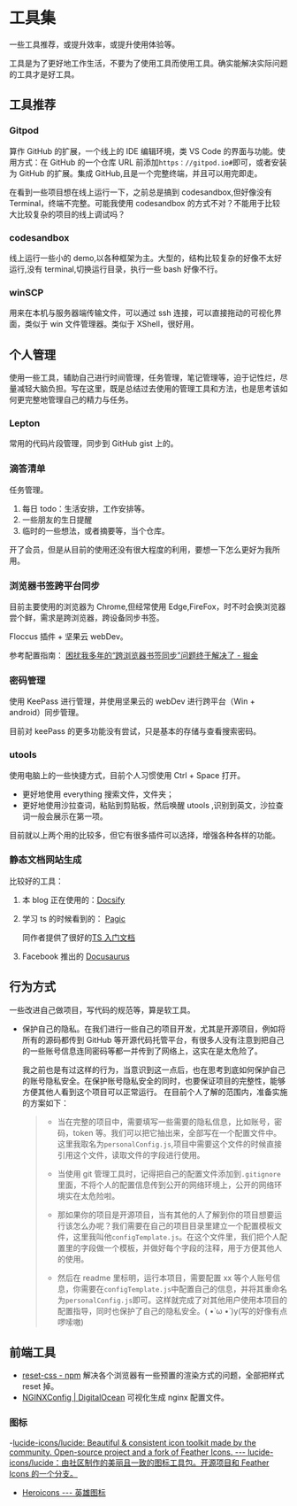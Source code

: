# 工具集

一些工具推荐，或提升效率，或提升使用体验等。

工具是为了更好地工作生活，不要为了使用工具而使用工具。确实能解决实际问题的工具才是好工具。

## 工具推荐

### Gitpod

算作 GitHub 的扩展，一个线上的 IDE 编辑环境，类 VS Code 的界面与功能。使用方式：在 GitHub 的一个仓库 URL 前添加`https：//gitpod.io#`即可，或者安装为 GitHub 的扩展。集成 GitHub,且是一个完整终端，并且可以用完即走。

在看到一些项目想在线上运行一下，之前总是搞到 codesandbox,但好像没有 Terminal，终端不完整。可能我使用 codesandbox 的方式不对？不能用于比较大比较复杂的项目的线上调试吗？

### codesandbox

线上运行一些小的 demo,以各种框架为主。大型的，结构比较复杂的好像不太好运行,没有 terminal,切换运行目录，执行一些 bash 好像不行。

### winSCP

用来在本机与服务器端传输文件，可以通过 ssh 连接，可以直接拖动的可视化界面，类似于 win 文件管理器。类似于 XShell，很好用。

## 个人管理

使用一些工具，辅助自己进行时间管理，任务管理，笔记管理等，迫于记性烂，尽量减轻大脑负担。写在这里，既是总结过去使用的管理工具和方法，也是思考该如何更完整地管理自己的精力与任务。

### Lepton

常用的代码片段管理，同步到 GitHub gist 上的。

### 滴答清单

任务管理。

1. 每日 todo：生活安排，工作安排等。
2. 一些朋友的生日提醒
3. 临时的一些想法，或者摘要等，当个仓库。

开了会员，但是从目前的使用还没有很大程度的利用，要想一下怎么更好为我所用。

### 浏览器书签跨平台同步

目前主要使用的浏览器为 Chrome,但经常使用 Edge,FireFox，时不时会换浏览器尝个鲜，需求是跨浏览器，跨设备同步书签。

Floccus 插件 + 坚果云 webDev。

参考配置指南： [困扰我多年的“跨浏览器书签同步”问题终于解决了 - 掘金](https://juejin.cn/post/6909814992120315911#heading-4)

### 密码管理

使用 KeePass 进行管理，并使用坚果云的 webDev 进行跨平台（Win + android）同步管理。

目前对 keePass 的更多功能没有尝试，只是基本的存储与查看搜索密码。

### utools

使用电脑上的一些快捷方式，目前个人习惯使用 Ctrl + Space 打开。

- 更好地使用 everything 搜索文件，文件夹；
- 更好地使用沙拉查词，粘贴到剪贴板，然后唤醒 utools ,识别到英文，沙拉查词一般会展示在第一项。

目前就以上两个用的比较多，但它有很多插件可以选择，增强各种各样的功能。

### 静态文档网站生成

比较好的工具：

1. 本 blog 正在使用的：[Docsify](https://github.com/docsifyjs/docsify/)
2. 学习 ts 的时候看到的： [Pagic](https://github.com/xcatliu/pagic)

   同作者提供了很好的[TS 入门文档](https://ts.xcatliu.com/)

3. Facebook 推出的 [Docusaurus](https://docusaurus.io/)

## 行为方式

一些改进自己做项目，写代码的规范等，算是软工具。

- 保护自己的隐私。在我们进行一些自己的项目开发，尤其是开源项目，例如将所有的源码都传到 GitHub 等开源代码托管平台，有很多人没有注意到把自己的一些账号信息连同密码等都一并传到了网络上，这实在是太危险了。

  我之前也是有过这样的行为，当意识到这一点后，也在思考到底如何保护自己的账号隐私安全。在保护账号隐私安全的同时，也要保证项目的完整性，能够方便其他人看到这个项目可以正常运行。 在目前个人了解的范围内，准备实施的方案如下：

  > - 当在完整的项目中，需要填写一些需要的隐私信息，比如账号，密码，token 等。我们可以把它抽出来，全部写在一个配置文件中。这里我取名为`personalConfig.js`,项目中需要这个文件的时候直接引用这个文件，读取文件的字段进行使用。
  >
  > - 当使用 git 管理工具时，记得把自己的配置文件添加到`.gitignore`里面，不将个人的配置信息传到公开的网络环境上，公开的网络环境实在太危险啦。
  > - 那如果你的项目是开源项目，当有其他的人了解到你的项目想要运行该怎么办呢？我们需要在自己的项目目录里建立一个配置模板文件，这里我叫他`configTemplate.js`。在这个文件里，我们把个人配置里的字段做一个模板，并做好每个字段的注释，用于方便其他人的使用。
  > - 然后在 readme 里标明，运行本项目，需要配置 xx 等个人账号信息，你需要在`configTemplate.js`中配置自己的信息，并将其重命名为`personalConfig.js`即可。这样就完成了对其他用户使用本项目的配置指导，同时也保护了自己的隐私安全。( •̀ ω •́ )y(写的好像有点啰嗦嗷)

## 前端工具

- [reset-css - npm](https://www.npmjs.com/package/reset-css) 解决各个浏览器有一些预置的渲染方式的问题，全部把样式 reset 掉。
- [NGINXConfig | DigitalOcean](https://www.digitalocean.com/community/tools/nginx?domains.0.php.php=false&domains.0.routing.index=index.html&domains.0.routing.fallbackHtml=true&global.app.lang=zhCN) 可视化生成 nginx 配置文件。

### 图标

-[lucide-icons/lucide: Beautiful & consistent icon toolkit made by the community. Open-source project and a fork of Feather Icons. --- lucide-icons/lucide：由社区制作的美丽且一致的图标工具包。开源项目和 Feather Icons 的一个分支。](https://github.com/lucide-icons/lucide)

- [Heroicons --- 英雄图标](https://heroicons.com/)
